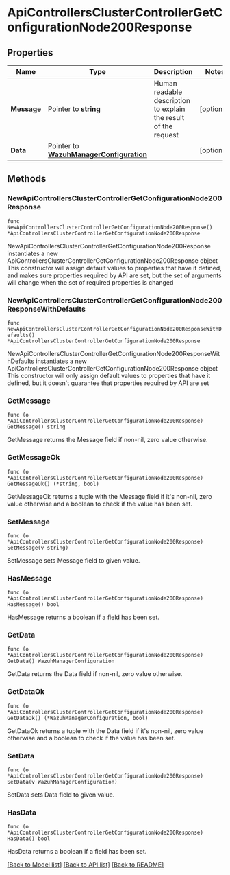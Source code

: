 # ApiControllersClusterControllerGetConfigurationNode200Response

## Properties

Name | Type | Description | Notes
------------ | ------------- | ------------- | -------------
**Message** | Pointer to **string** | Human readable description to explain the result of the request | [optional] 
**Data** | Pointer to [**WazuhManagerConfiguration**](WazuhManagerConfiguration.md) |  | [optional] 

## Methods

### NewApiControllersClusterControllerGetConfigurationNode200Response

`func NewApiControllersClusterControllerGetConfigurationNode200Response() *ApiControllersClusterControllerGetConfigurationNode200Response`

NewApiControllersClusterControllerGetConfigurationNode200Response instantiates a new ApiControllersClusterControllerGetConfigurationNode200Response object
This constructor will assign default values to properties that have it defined,
and makes sure properties required by API are set, but the set of arguments
will change when the set of required properties is changed

### NewApiControllersClusterControllerGetConfigurationNode200ResponseWithDefaults

`func NewApiControllersClusterControllerGetConfigurationNode200ResponseWithDefaults() *ApiControllersClusterControllerGetConfigurationNode200Response`

NewApiControllersClusterControllerGetConfigurationNode200ResponseWithDefaults instantiates a new ApiControllersClusterControllerGetConfigurationNode200Response object
This constructor will only assign default values to properties that have it defined,
but it doesn't guarantee that properties required by API are set

### GetMessage

`func (o *ApiControllersClusterControllerGetConfigurationNode200Response) GetMessage() string`

GetMessage returns the Message field if non-nil, zero value otherwise.

### GetMessageOk

`func (o *ApiControllersClusterControllerGetConfigurationNode200Response) GetMessageOk() (*string, bool)`

GetMessageOk returns a tuple with the Message field if it's non-nil, zero value otherwise
and a boolean to check if the value has been set.

### SetMessage

`func (o *ApiControllersClusterControllerGetConfigurationNode200Response) SetMessage(v string)`

SetMessage sets Message field to given value.

### HasMessage

`func (o *ApiControllersClusterControllerGetConfigurationNode200Response) HasMessage() bool`

HasMessage returns a boolean if a field has been set.

### GetData

`func (o *ApiControllersClusterControllerGetConfigurationNode200Response) GetData() WazuhManagerConfiguration`

GetData returns the Data field if non-nil, zero value otherwise.

### GetDataOk

`func (o *ApiControllersClusterControllerGetConfigurationNode200Response) GetDataOk() (*WazuhManagerConfiguration, bool)`

GetDataOk returns a tuple with the Data field if it's non-nil, zero value otherwise
and a boolean to check if the value has been set.

### SetData

`func (o *ApiControllersClusterControllerGetConfigurationNode200Response) SetData(v WazuhManagerConfiguration)`

SetData sets Data field to given value.

### HasData

`func (o *ApiControllersClusterControllerGetConfigurationNode200Response) HasData() bool`

HasData returns a boolean if a field has been set.


[[Back to Model list]](../README.md#documentation-for-models) [[Back to API list]](../README.md#documentation-for-api-endpoints) [[Back to README]](../README.md)


